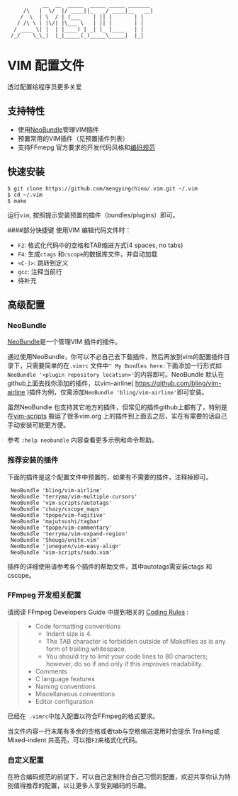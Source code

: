 ```
           __  __  _____  _____ _____ _______
     /\   |  \/  |/ ____||_   _/ ____|__   __|
    /  \  | \  / | (___    | || |       | |
   / /\ \ | |\/| |\___ \   | || |       | |
  / ____ \| |  | |____) | _| |_ |____   | |
 /_/    \_\_|  |_|_____(_)_____\_____|  |_|

```

VIM 配置文件
===========
透过配置给程序员更多关爱

## 支持特性
- 使用[NeoBundle](http://github.com/Shougo/neobundle.vim)管理VIM插件
- 预置常用的VIM插件（见预置插件列表）
- 支持FFmepg 官方要求的开发代码风格和[编码规范](http://ffmpeg.org/developer.html#Coding-Rules-1)

## 快速安装

```
$ git clone https://github.com/mengyingchina/.vim.git ~/.vim
$ cd ~/.vim
$ make
```
运行`vim`, 按照提示安装预置的插件（bundles/plugins）即可。

####部分快捷键
使用VIM 编辑代码文件时：
- `F2`: 格式化代码中的空格和TAB缩进方式(4 spaces, no tabs)
- `F4`: 生成`ctags` 和`cscope`的数据库文件，并自动加载
- `<C-]>`: 跳转到定义
- `gcc`: 注释当前行
- 待补充

## 高级配置
### NeoBundle
[NeoBundle](https://github.com/Shougo/neobundle.vim)是一个管理VIM 插件的插件。

通过使用NeoBundle，你可以不必自己去下载插件，然后再放到vim的配置插件目录下，只需要简单的在`.vimrc` 文件中`" My Bundles here:`下面添加一行形式如`NeoBundle '<plugin repository location>'`的内容即可。NeoBundle 默认在github上面去找你添加的插件，以vim-airline( https://github.com/bling/vim-airline )插件为例，仅需添加`NeoBundle 'bling/vim-airline'`即可安装。

虽然NeoBundle 也支持其它地方的插件，但常见的插件github上都有了，特别是在[vim-scripts](https://github.com/vim-scripts) 搬运了很多vim.org 上的插件到上面去之后，实在有需要的话自己手动安装可能更方便。

参考 `:help neobundle` 内容查看更多示例和命令帮助。

### 推荐安装的插件
下面的插件是这个配置文件中预置的，如果有不需要的插件，注释掉即可。

```
 NeoBundle 'bling/vim-airline'
 NeoBundle 'terryma/vim-multiple-cursors'
 NeoBundle 'vim-scripts/autotags'
 NeoBundle 'chazy/cscope_maps'
 NeoBundle 'tpope/vim-fugitive'
 NeoBundle 'majutsushi/tagbar'
 NeoBundle 'tpope/vim-commentary'
 NeoBundle 'terryma/vim-expand-region'
 NeoBundle 'Shougo/unite.vim'
 NeoBundle 'junegunn/vim-easy-align'
 NeoBundle 'vim-scripts/sudo.vim'
```
插件的详细使用请参考各个插件的帮助文件，其中autotags需安装ctags 和cscope。


### FFmpeg 开发相关配置
请阅读 FFmpeg Developers Guide 中提到相关的 [Coding Rules](http://ffmpeg.org/developer.html#Coding-Rules-1) :
>- Code formatting conventions
>   - Indent size is 4.
>   - The TAB character is forbidden outside of Makefiles as is any form of trailing whitespace.
>   - You should try to limit your code lines to 80 characters; however, do so if and only if this improves readability.
>- Comments
>- C language features
>- Naming conventions
>- Miscellaneous conventions
>- Editor configuration

已经在` .vimrc`中加入配置以符合FFmpeg的格式要求。

当文件内容一行末尾有多余的空格或者tab与空格缩进混用时会提示 Trailing或Mixed-indent 并高亮，可以按`F2`来格式化代码。

### 自定义配置
在符合编码规范的前提下，可以自己定制符合自己习惯的配置，欢迎共享你认为特别值得推荐的配置，以让更多人享受到编码的乐趣。
